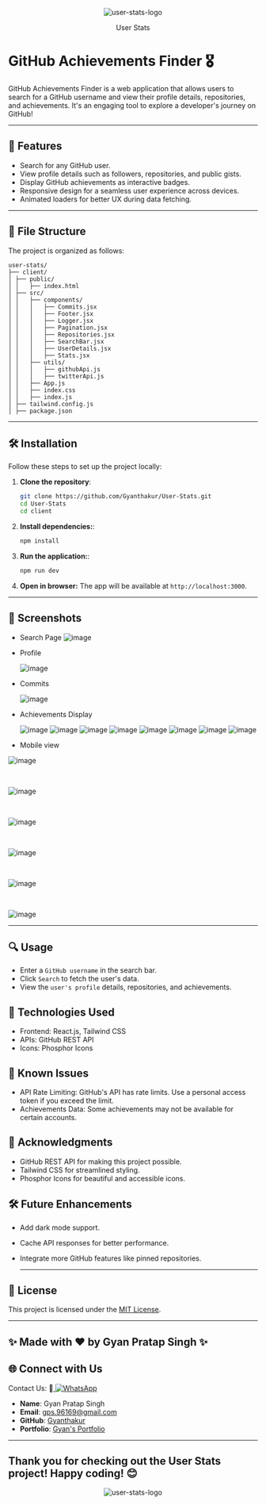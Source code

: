 <div align="center">
  
![user-stats-logo](https://github.com/user-attachments/assets/e5109934-8061-4609-95fe-71713a4bf10c)

</div>

<div align="center">
  User Stats
</div>


# GitHub Achievements Finder 🎖️

GitHub Achievements Finder is a web application that allows users to search for a GitHub username and view their profile details, repositories, and achievements. It's an engaging tool to explore a developer's journey on GitHub!

---

## 🚀 Features

- Search for any GitHub user.
- View profile details such as followers, repositories, and public gists.
- Display GitHub achievements as interactive badges.
- Responsive design for a seamless user experience across devices.
- Animated loaders for better UX during data fetching.

---

## 📂 File Structure

The project is organized as follows:

```
user-stats/
├── client/
│ ├── public/
│ │   ├── index.html
│ ├── src/
│ │   ├── components/
│ │   │   ├── Commits.jsx
│ │   │   ├── Footer.jsx
│ │   │   ├── Logger.jsx
│ │   │   ├── Pagination.jsx
│ │   │   ├── Repositories.jsx
│ │   │   ├── SearchBar.jsx
│ │   │   ├── UserDetails.jsx
│ │   │   ├── Stats.jsx
│ │   ├── utils/
│ │   │   ├── githubApi.js
│ │   │   ├── twitterApi.js
│ │   ├── App.js
│ │   ├── index.css
│ │   ├── index.js
│ ├── tailwind.config.js
│ ├── package.json

```


---

## 🛠️ Installation

Follow these steps to set up the project locally:

1. **Clone the repository**:
   ```bash
   git clone https://github.com/Gyanthakur/User-Stats.git
   cd User-Stats
   cd client
   ```

2. **Install dependencies:**:
   ```bash
   npm install
   ```

3. **Run the application:**:
   ```bash
   npm run dev
   ```

4. **Open in browser:** The app will be available at ```http://localhost:3000```.


---

## 📸 Screenshots
- Search Page
  ![image](https://github.com/user-attachments/assets/2572fbb3-b82c-480f-9713-6ce6f7f30aeb)

- Profile

  ![image](https://github.com/user-attachments/assets/fb31b1a4-04a1-4600-bd2e-06d1b71e0636)

- Commits 

  ![image](https://github.com/user-attachments/assets/25496e80-26b0-49ca-b20a-abae54447dca)



- Achievements Display

  ![image](https://github.com/user-attachments/assets/8f3411f4-da08-4b14-9433-574aa7eb605c)
  ![image](https://github.com/user-attachments/assets/aa8ab677-c08d-4793-b4d5-259be462363a)
  ![image](https://github.com/user-attachments/assets/6e53af4b-55a8-4eb2-bfa0-922d0432b9e0)
  ![image](https://github.com/user-attachments/assets/e76dd661-75af-4600-8724-1a4e854f7554)
  ![image](https://github.com/user-attachments/assets/44210702-53de-485d-858b-b7fda61e2cfd)
  ![image](https://github.com/user-attachments/assets/2049f5ee-c9fb-4744-b272-9ae219f5563e)
  ![image](https://github.com/user-attachments/assets/fd803910-1576-45c9-bf3b-7bd83105a029)
  ![image](https://github.com/user-attachments/assets/b841f360-914e-4885-9fda-9201b6ba0dbe)

        




- Mobile view

![image](https://github.com/user-attachments/assets/27d15f0e-d339-4847-b1c5-5f10e6b8319b)

<br/>

![image](https://github.com/user-attachments/assets/5cb9b844-5e56-4814-b61a-707820c7ee04)

<br/>

![image](https://github.com/user-attachments/assets/46767fc3-3a5e-4524-b236-94eeb4d08a47)

<br/>

![image](https://github.com/user-attachments/assets/eaadf17f-c1bb-481b-9478-830e7f3f75e5)

<br/>

![image](https://github.com/user-attachments/assets/5a01f053-e060-4c72-b050-cbb0d06fb6b1)

<br/>

![image](https://github.com/user-attachments/assets/adb23a63-9912-4a71-9539-cf39de0fac68)



---

## 🔍 Usage
- Enter a ```GitHub username``` in the search bar.
- Click ```Search``` to fetch the user's data.
- View the ```user's profile``` details, repositories, and achievements.



## 🧩 Technologies Used
- Frontend: React.js, Tailwind CSS
- APIs: GitHub REST API
- Icons: Phosphor Icons



## 🐛 Known Issues
- API Rate Limiting: GitHub's API has rate limits. Use a personal access token if you exceed the limit.
- Achievements Data: Some achievements may not be available for certain accounts.


## 🌟 Acknowledgments
- GitHub REST API for making this project possible.
- Tailwind CSS for streamlined styling.
- Phosphor Icons for beautiful and accessible icons.


## 🛠️ Future Enhancements
- Add dark mode support.
- Cache API responses for better performance.
- Integrate more GitHub features like pinned repositories.




  ---




## 🔐 License
This project is licensed under the [MIT License](LICENSE).

---

## ✨ Made with ❤️ by Gyan Pratap Singh ✨

## 🌐 Connect with Us

Contact Us:  📲<a href="https://wa.me/918957818597?text=Hey%20%F0%9F%91%8B%2C%20how%20can%20I%20help%20you%3F">
    <img src="https://img.shields.io/badge/WhatsApp-Click%20Me-25D366?style=for-the-badge&logo=whatsapp" alt="WhatsApp" />
  </a>

- **Name**: Gyan Pratap Singh
- **Email**: [gps.96169@gmail.com](mailto:gps.96169@gmail.com)
- **GitHub**: [Gyanthakur](https://github.com/Gyanthakur)
- **Portfolio**: [Gyan's Portfolio](https://gyan-pratap-singh.vercel.app/)

---



## Thank you for checking out the User Stats project! Happy coding! 😊

<div align="center">
  
![user-stats-logo](https://github.com/user-attachments/assets/e5109934-8061-4609-95fe-71713a4bf10c)

</div>
